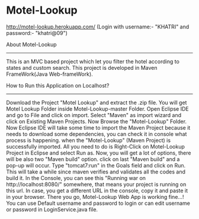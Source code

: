 # Motel-Lookup
http://motel-lookup.herokuapp.com/ (Login with username:- "KHATRI" and password:- "khatri@09")

About Motel-Lookup
__________________
This is an MVC based project which let you filter the hotel according to states and custom search. This project is developed in Maven FrameWork(Java Web-frameWork).

How to Run this Application on Localhost?
_________________________________________
Download the Project "Motel Lookup" and extract the .zip file.
You will get Motel Lookup Folder inside Motel-Lookup-master Folder.
Open Eclipse IDE and go to File and click on import.
Select "Maven" as import wizard and click on Existing Maven Projects.
Now Browse the "Motel-Lookup" Folder.
Now Eclipse IDE will take some time to import the Maven Project because it needs to download some dependencies, you can check it in console what process is happening.
when the "Motel-Lookup" (Maven Project) is successfully imported. All you need to do is Right-Click on Motel-Lookup Project in Eclipse and select Run as.
Now, you will get a lot of options, there will be also two "Maven build" option.
click on last "Maven build" and a pop-up will occur.
Type "tomcat7:run" in the Goals field and click on Run.
This will take a while since maven verifies and validates all the codes and build it.
In the Console, you can see this "Running war on http://localhost:8080/" somewhere, that means your project is running on this url.
In case, you get a different URL in the console, copy it and paste it in your browser.
There you go, Motel-Lookup Web App is working fine...!
You can use Default username and password to login or can edit username or password in LoginService.java file.
